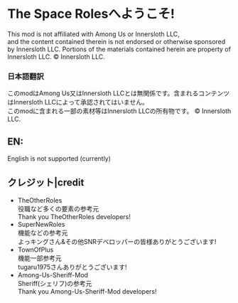 # The Space Rolesへようこそ!
This mod is not affiliated with Among Us or Innersloth LLC,  
and the content contained therein is not endorsed or otherwise sponsored by Innersloth LLC. Portions of the materials contained herein are property of Innersloth LLC. © Innersloth LLC.
### 日本語翻訳
このmodはAmong Us又はInnersloth LLCとは無関係です。含まれるコンテンツはInnersloth LLCによって承認されてはいません。  
このmodに含まれる一部の素材等はInnersloth LLCの所有物です。 © Innersloth LLC.  
## EN:
English is not supported (currently)  
## クレジット|credit
- TheOtherRoles  
役職など多くの要素の参考元  
Thank you TheOtherRoles developers!  
- SuperNewRoles  
機能などの参考元  
よっキングさん&その他SNRデベロッパーの皆様ありがとうございます!
- TownOfPlus  
機能一部参考元  
tugaru1975さんありがとうございます!  
- Among-Us-Sheriff-Mod  
Sheriff(シェリフ)の参考元  
Thank you Among-Us-Sheriff-Mod developers!  
